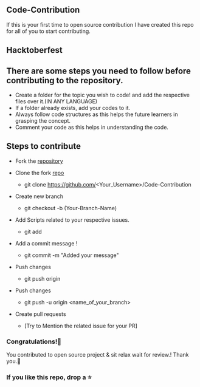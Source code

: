 ## Code-Contribution
If this is your first time to open source contribution I have created this repo for all of you to start contributing.

## Hacktoberfest 


## There are some steps you need to follow before contributing to the repository. 
- Create a folder for the topic you wish to code! and add the respective files over it.(IN ANY LANGUAGE)
- If a folder already exists, add your codes to it.
- Always follow code structures as this helps the future learners in grasping the concept.
- Comment your code as this helps in understanding the code.


## Steps to contribute
-  Fork the [repository](https://github.com/advanceBytes/Code-Contribution)
  -  Clone the fork [repo](https://github.com/advanceBytes/Code-Contribution)
      - git clone https://github.com/<Your_Username>/Code-Contribution
      
  -  Create new branch 
     - git checkout -b (Your-Branch-Name)

 -  Add Scripts related to your respective issues.
     - git add <your-contribution>
  
   -  Add a commit message !
      - git commit -m "Added your message"

  - Push changes
    - git push origin
  
  - Push changes
    -  git push -u origin <name_of_your_branch>  

   - Create pull requests
     - [Try to Mention the related issue for your PR]



### Congratulations!🎇
You contributed to open source project & sit relax wait for review.!
 Thank you.🤝

### If you like this repo, drop a ⭐
